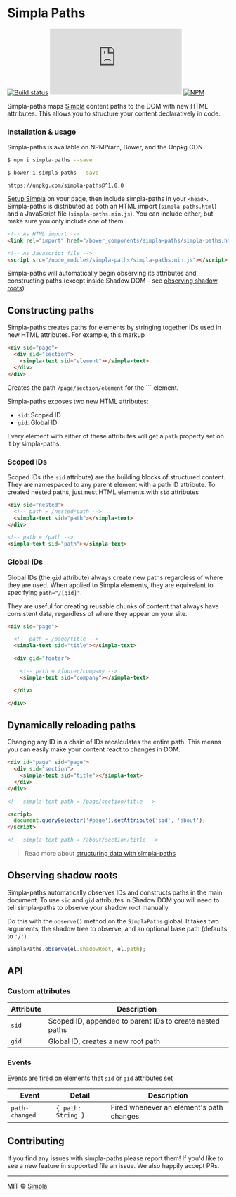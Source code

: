 # Simpla Paths
[![Build status][travis-badge]][travis-url] ![Size][size-badge] [![NPM][npm-badge]][npm-url]

Simpla-paths maps [Simpla][simpla] content paths to the DOM with new HTML attributes. This allows you to structure your content declaratively in code.

### Installation & usage

Simpla-paths is available on NPM/Yarn, Bower, and the Unpkg CDN

```sh
$ npm i simpla-paths --save
```

```sh
$ bower i simpla-paths --save
```

```
https://unpkg.com/simpla-paths@^1.0.0
```

[Setup Simpla][setup-simpla] on your page, then include simpla-paths in your `<head>`. Simpla-paths is distributed as both an HTML import (`simpla-paths.html`) and a JavaScript file (`simpla-paths.min.js`). You can include either, but make sure you only include one of them.

```html
<!-- As HTML import -->
<link rel="import" href="/bower_components/simpla-paths/simpla-paths.html">
```

```html
<!-- As Javascript file -->
<script src="/node_modules/simpla-paths/simpla-paths.min.js"></script>
```

Simpla-paths will automatically begin observing its attributes and constructing paths (except inside Shadow DOM - see [observing shadow roots](#observing-shadow-roots)).

## Constructing paths

Simpla-paths creates paths for elements by stringing together IDs used in new HTML attributes. For example, this markup

```html
<div sid="page">
  <div sid="section">
    <simpla-text sid="element"></simpla-text>
  </div>
</div>
```

Creates the path `/page/section/element` for the `<simpla-text>`` element.

Simpla-paths exposes two new HTML attributes:

- `sid`: Scoped ID
- `gid`: Global ID

Every element with either of these attributes will get a `path` property set on it by simpla-paths.

### Scoped IDs

Scoped IDs (the `sid` attribute) are the building blocks of structured content. They are namespaced to any parent element with a path ID attribute. To created nested paths, just nest HTML elements with `sid` attributes

```html
<div sid="nested">
  <!-- path = /nested/path -->
  <simpla-text sid="path"></simpla-text>
</div>

<!-- path = /path -->
<simpla-text sid="path"></simpla-text>
```

### Global IDs

Global IDs (the `gid` attribute) always create new paths regardless of where they are used. When applied to Simpla elements, they are equivelant to specifying `path="/[gid]"`. 

They are useful for creating reusable chunks of content that always have consistent data, regardless of where they appear on your site.

```html
<div sid="page">

  <!-- path = /page/title -->
  <simpla-text sid="title"></simpla-text>

  <div gid="footer">

    <!-- path = /footer/company -->
    <simpla-text sid="company"></simpla-text>  

  </div>

</div>
```

## Dynamically reloading paths

Changing any ID in a chain of IDs recalculates the entire path. This means you can easily make your content react to changes in DOM.

```html
<div id="page" sid="page">
  <div sid="section">
    <simpla-text sid="title"></simpla-text>
  </div>
</div>

<!-- simpla-text path = /page/section/title -->

<script>
  document.querySelector('#page').setAttribute('sid', 'about');
</script>

<!-- simpla-text path = /about/section/title -->
```

> Read more about [structuring data with simpla-paths](https://www.simpla.io/docs/guides/structuring-data)

## Observing shadow roots

Simpla-paths automatically observes IDs and constructs paths in the main document. To use `sid` and `gid` attributes in Shadow DOM you will need to tell simpla-paths to observe your shadow root manually.

Do this with the `observe()` method on the `SimplaPaths` global. It takes two arguments, the shadow tree to observe, and an optional base path (defaults to `'/'`).

```js
SimplaPaths.observe(el.shadowRoot, el.path);
```

## API

### Custom attributes

Attribute | Description
--------- | -----------
`sid`     | Scoped ID, appended to parent IDs to create nested paths
`gid`     | Global ID, creates a new root path

### Events

Events are fired on elements that `sid` or `gid` attributes set

Event          | Detail             | Description                              
-------------- | ------------------ | ------------
`path-changed` | `{ path: String }` | Fired whenever an element's path changes

## Contributing

If you find any issues with simpla-paths please report them! If you'd like to see a new feature in supported file an issue. We also happily accept PRs.

***

MIT © [Simpla][simpla]

[simpla]: https://www.simpla.io
[setup-simpla]: https://docs.simpla.io/guides/get-started.html
[npm-badge]: https://img.shields.io/npm/v/simpla-paths.svg
[npm-url]: https://www.npmjs.com/package/simpla-paths
[travis-badge]: https://img.shields.io/travis/simplaio/simpla-paths.svg
[travis-url]: https://travis-ci.org/simplaio/simpla-paths
[size-badge]: https://badges.herokuapp.com/size/github/simplaio/simpla-paths/master/simpla-paths.min.js?gzip=true
